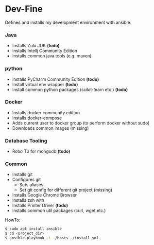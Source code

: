 # Dev-Fine 

Defines and installs my development environment with ansible.


### Java
* Installs Zulu JDK **(todo)**
* Installs Intellj Community Edition
* Installs common java tools (e.g. maven)

### python
* Installs PyCharm Community Edition **(todo)**
* Install virtual env wrapper **(todo)**
* Install common python packages (scikit-learn etc.) **(todo)**

### Docker
 - Installs docker community edition
 - Installs docker-compose
 - Adds current user to docker group (to perform docker without sudo)
 - Downloads common images (missing)

### Database Tooling
 - Robo T3 for mongodb **(todo)**
    
### Common
 - Installs git 
 - Configures git
   - Sets aliases
   - Set git config for different git project (missing)
 - Installs Google Chrome Browser
 - Installs zsh with
 - Installs Printer Driver **(todo)**
 - Installs common util packages (curl, wget etc.)


HowTo:
```bash
$ sudo apt install ansible
$ cd <project_dir>
$ ansible-playbook -i ./hosts ./install.yml
```

